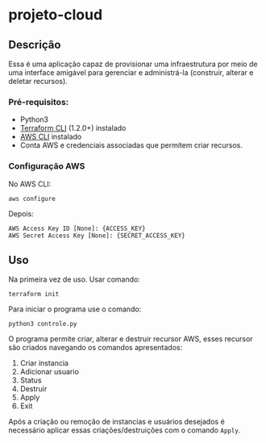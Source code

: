 # projeto-cloud
## Descrição
Essa é uma aplicação capaz de provisionar uma infraestrutura por meio de uma interface amigável para gerenciar e administrá-la (construir, alterar e deletar recursos).
### Pré-requisitos:
 - Python3
 - [Terraform CLI](https://developer.hashicorp.com/terraform/tutorials/aws-get-started/install-cli) (1.2.0+) instalado
 - [AWS CLI](https://docs.aws.amazon.com/cli/latest/userguide/getting-started-install.html) instalado 
 - Conta AWS e credenciais associadas que permitem criar recursos.
 
 ### Configuração AWS
 No AWS CLI:
 ```
 aws configure 
 ```
 Depois:
 ```
AWS Access Key ID [None]: {ACCESS_KEY}
AWS Secret Access Key [None]: {SECRET_ACCESS_KEY}
```
## Uso
Na primeira vez de uso. Usar comando:
```
terraform init
```
Para iniciar o programa use o comando:
```
python3 controle.py
```
O programa permite criar, alterar e destruir recursor AWS, esses recursor são criados navegando os comandos apresentados:
1. Criar instancia
2. Adicionar usuario
3. Status
4. Destruir
5. Apply
6. Exit

Após a criação ou remoção de instancias e usuários desejados é necessário aplicar essas criações/destruições com o comando ```Apply```.
 
